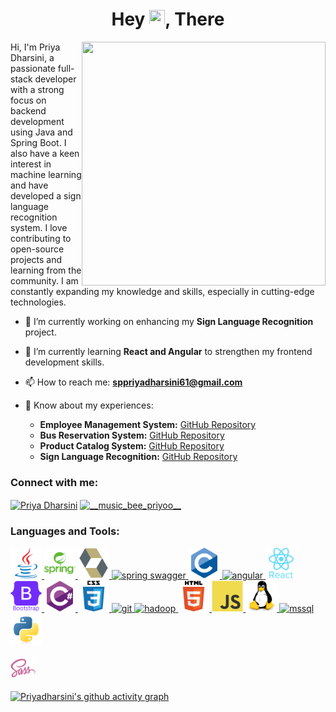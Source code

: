 <h1 align="center">Hey <img src="https://media.giphy.com/media/hvRJCLFzcasrR4ia7z/giphy.gif" width="25px" height="25px">, There</h1>
<img align="right" width="390" height="390" src="https://i.giphy.com/media/v1.Y2lkPTc5MGI3NjExNzgybG9pZWZjcDA4bG0wNXdwY3RucGJhcWgwc3U2NHdzMzVjeGJvMyZlcD12MV9pbnRlcm5hbF9naWZfYnlfaWQmY3Q9Zw/VIKOfvqJHcVDrdVivT/giphy.gif">

Hi, I'm Priya Dharsini, a passionate full-stack developer with a strong focus on backend development using Java and Spring Boot. I also have a keen interest in machine learning and have developed a sign language recognition system. I love contributing to open-source projects and learning from the community. I am constantly expanding my knowledge and skills, especially in cutting-edge technologies.

- 🔭 I’m currently working on enhancing my **Sign Language Recognition** project.

- 🌱 I’m currently learning **React and Angular** to strengthen my frontend development skills.

- 📫 How to reach me: **sppriyadharsini61@gmail.com**

- 📄 Know about my experiences:
  - **Employee Management System:** [GitHub Repository](https://github.com/Priyadharsini1003/Employee-Management-System.git)
  - **Bus Reservation System:** [GitHub Repository](https://github.com/Priyadharsini1003/Bus_Reservation_Management)
  - **Product Catalog System:** [GitHub Repository](https://github.com/Priyadharsini1003/Product-Catalog-System)
  - **Sign Language Recognition:** [GitHub Repository](https://github.com/Priyadharsini1003/signlang_project.git)

<h3 align="left">Connect with me:</h3>
<p align="left">
<a href="https://linkedin.com/in/p-priya-dharsini" target="blank"><img align="center" src="https://raw.githubusercontent.com/rahuldkjain/github-profile-readme-generator/master/src/images/icons/Social/linked-in-alt.svg" alt="Priya Dharsini" height="30" width="40" /></a>
<a href="https://www.instagram.com/__music_bee_priyoo__/" target="blank"><img align="center" src="https://raw.githubusercontent.com/rahuldkjain/github-profile-readme-generator/master/src/images/icons/Social/instagram.svg" alt="__music_bee_priyoo__" height="30" width="40" /></a>
</p>
<h3 align="left">Languages and Tools:</h3>
<p align="left"> 
  <a href="https://www.java.com/" target="_blank" rel="noreferrer"> 
    <img src="https://raw.githubusercontent.com/devicons/devicon/master/icons/java/java-original.svg" alt="java" width="50" height="50"/> 
  </a>
  <a href="https://spring.io/projects/spring-boot" target="_blank" rel="noreferrer"> 
    <img src="https://raw.githubusercontent.com/devicons/devicon/master/icons/spring/spring-original-wordmark.svg" alt="spring boot" width="50" height="50"/> 
  </a> 
  <a href="https://hibernate.org/" target="_blank" rel="noreferrer"> 
    <img src="https://raw.githubusercontent.com/devicons/devicon/master/icons/hibernate/hibernate-original.svg" alt="hibernate" width="50" height="50"/> 
  </a>
  <a href="https://swagger.io/" target="_blank" rel="noreferrer"> 
    <img src="https://raw.githubusercontent.com/swagger-api/swagger.io/wordpress/images/assets/SWU-logo-clr.png" alt="spring swagger" width="50" height="50"/> 
  </a>
  <a href="https://www.w3schools.com/c/" target="_blank" rel="noreferrer"> 
    <img src="https://raw.githubusercontent.com/devicons/devicon/master/icons/c/c-original.svg" alt="c programming" width="50" height="50"/> 
  </a>
  <a href="https://angular.io" target="_blank" rel="noreferrer"> 
    <img src="https://angular.io/assets/images/logos/angular/angular.svg" alt="angular" width="50" height="50"/> 
  </a> 
  <a href="https://reactjs.org/" target="_blank" rel="noreferrer"> 
    <img src="https://raw.githubusercontent.com/devicons/devicon/master/icons/react/react-original-wordmark.svg" alt="react" width="50" height="50"/> 
  </a> 
  <a href="https://getbootstrap.com" target="_blank" rel="noreferrer"> 
    <img src="https://raw.githubusercontent.com/devicons/devicon/master/icons/bootstrap/bootstrap-plain-wordmark.svg" alt="bootstrap" width="50" height="50"/> 
  </a> 
  <a href="https://www.w3schools.com/cs/" target="_blank" rel="noreferrer"> 
    <img src="https://raw.githubusercontent.com/devicons/devicon/master/icons/csharp/csharp-original.svg" alt="csharp" width="50" height="50"/> 
  </a> 
  <a href="https://www.w3schools.com/css/" target="_blank" rel="noreferrer"> 
    <img src="https://raw.githubusercontent.com/devicons/devicon/master/icons/css3/css3-original-wordmark.svg" alt="css3" width="50" height="50"/> 
  </a> 
  <a href="https://git-scm.com/" target="_blank" rel="noreferrer"> 
    <img src="https://www.vectorlogo.zone/logos/git-scm/git-scm-icon.svg" alt="git" width="50" height="50"/> 
  </a> 
  <a href="https://hadoop.apache.org/" target="_blank" rel="noreferrer"> 
    <img src="https://www.vectorlogo.zone/logos/apache_hadoop/apache_hadoop-icon.svg" alt="hadoop" width="50" height="50"/> 
  </a> 
  <a href="https://www.w3.org/html/" target="_blank" rel="noreferrer"> 
    <img src="https://raw.githubusercontent.com/devicons/devicon/master/icons/html5/html5-original-wordmark.svg" alt="html5" width="50" height="50"/> 
  </a> 
  <a href="https://developer.mozilla.org/en-US/docs/Web/JavaScript" target="_blank" rel="noreferrer"> 
    <img src="https://raw.githubusercontent.com/devicons/devicon/master/icons/javascript/javascript-original.svg" alt="javascript" width="50" height="50"/> 
  </a> 
  <a href="https://www.linux.org/" target="_blank" rel="noreferrer"> 
    <img src="https://raw.githubusercontent.com/devicons/devicon/master/icons/linux/linux-original.svg" alt="linux" width="50" height="50"/> 
  </a> 
  <a href="https://www.microsoft.com/en-us/sql-server" target="_blank" rel="noreferrer"> 
    <img src="https://www.svgrepo.com/show/303229/microsoft-sql-server-logo.svg" alt="mssql" width="50" height="50"/> 
  </a> 
  <a href="https://www.python.org" target="_blank" rel="noreferrer"> 
    <img src="https://raw.githubusercontent.com/devicons/devicon/master/icons/python/python-original.svg" alt="python" width="50" height="50"/> 
  </a> 
</p>

  <a href="https://sass-lang.com" target="_blank" rel="noreferrer"> 
    <img src="https://raw.githubusercontent.com/devicons/devicon/master/icons/sass/sass-original.svg" alt="sass" width="40" height="40"/> 
  </a> 

</p>

[![Priyadharsini's github activity graph](https://github-readme-activity-graph.vercel.app/graph?username=Priyadharsini1003&bg_color=000000&color=ffffff&line=51f565&point=ffffff&area=true&hide_border=true)](https://github.com/Priyadharsini1003)
